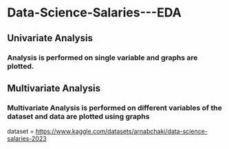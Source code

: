 # Data-Science-Salaries---EDA

## Univariate Analysis
### Analysis is performed on single variable and graphs are plotted.



## Multivariate Analysis
### Multivariate Analysis is performed on different variables of the dataset and data are plotted using graphs



dataset = https://www.kaggle.com/datasets/arnabchaki/data-science-salaries-2023
